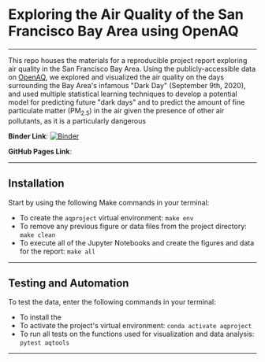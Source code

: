 # Exploring the Air Quality of the San Francisco Bay Area using OpenAQ #
***
This repo houses the materials for a reproducible project report exploring air quality in the San Francisco Bay Area. Using the publicly-accessible data on [OpenAQ](https://openaq.org/#/), we explored and visualized the air quality on the days surrounding the Bay Area's infamous "Dark Day" (September 9th, 2020), and used multiple statistical learning techniques to develop a potential model for predicting future "dark days" and to predict the amount of fine particulate matter (PM<sub>2.5</sub>) in the air given the presence of other air pollutants, as it is a particularly dangerous  


__Binder Link__: [![Binder](https://mybinder.org/badge_logo.svg)](https://mybinder.org/v2/gh/UCB-stat-159-s22/hw07-group13/HEAD?labpath=Main.ipynb)

__GitHub Pages Link__:
***
## Installation ##

Start by using the following Make commands in your terminal:

- To create the `aqproject` virtual environment: `make env` 
- To remove any previous figure or data files from the project directory: `make clean`
- To execute all of the Jupyter Notebooks and create the figures and data for the report: `make all`

***
## Testing and Automation ##

To test the data, enter the following commands in your terminal:

- To install the 
- To activate the project's virtual environment: `conda activate aqproject` 
- To run all tests on the functions used for visualization and data analysis: `pytest aqtools` 

***